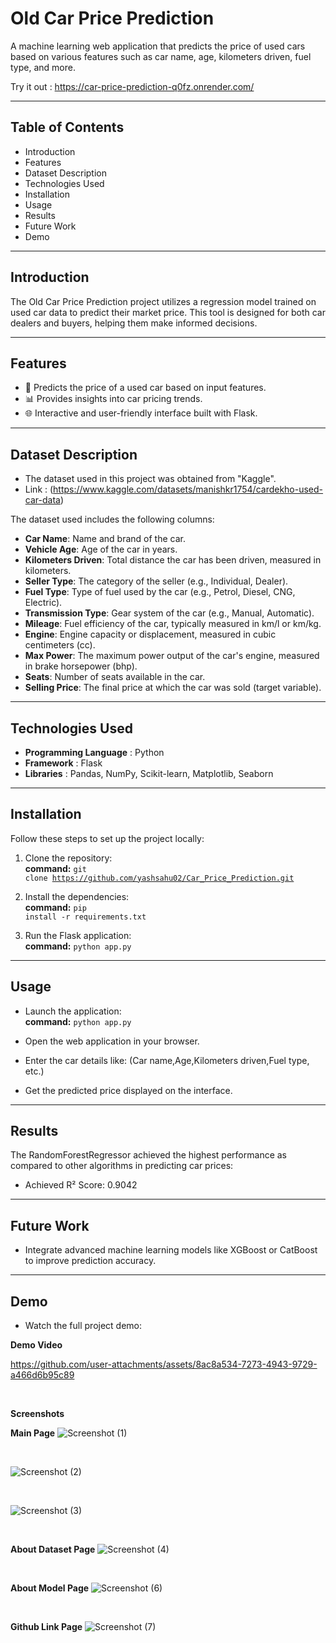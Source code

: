 ﻿# Old Car Price Prediction
A machine learning web application that predicts the price of used cars based on various features such as car name, age, kilometers driven, fuel type, and more.

Try it out : https://car-price-prediction-q0fz.onrender.com/
<br>
<hr>

## Table of Contents
- Introduction
- Features
- Dataset Description
- Technologies Used
- Installation
- Usage
- Results
- Future Work
- Demo

<hr>

## Introduction
The Old Car Price Prediction project utilizes a regression model trained on used car data to predict their market price. This tool is designed for both car dealers and buyers, helping them make informed decisions.

<hr>

## Features
- 🚗 Predicts the price of a used car based on input features.
- 📊 Provides insights into car pricing trends.
- 🌐 Interactive and user-friendly interface built with Flask.

<hr>

## Dataset Description
- The dataset used in this project was obtained from "Kaggle".
- Link : (https://www.kaggle.com/datasets/manishkr1754/cardekho-used-car-data) 

The dataset used includes the following columns:

- **Car Name**: Name and brand of the car.
- **Vehicle Age**: Age of the car in years.
- **Kilometers Driven**: Total distance the car has been driven, measured in kilometers.
- **Seller Type**: The category of the seller (e.g., Individual, Dealer).
- **Fuel Type**: Type of fuel used by the car (e.g., Petrol, Diesel, CNG, Electric).
- **Transmission Type**: Gear system of the car (e.g., Manual, Automatic).
- **Mileage**: Fuel efficiency of the car, typically measured in km/l or km/kg.
- **Engine**: Engine capacity or displacement, measured in cubic centimeters (cc).
- **Max Power**: The maximum power output of the car's engine, measured in brake horsepower (bhp).
- **Seats**: Number of seats available in the car.
- **Selling Price**: The final price at which the car was sold (target variable).

<hr>

## Technologies Used

- **Programming Language** : Python  
- **Framework** : Flask  
- **Libraries** : Pandas, NumPy, Scikit-learn, Matplotlib, Seaborn  


<hr>

## Installation
Follow these steps to set up the project locally:

1. Clone the repository:<br>
**command:** <code>git clone https://github.com/yashsahu02/Car_Price_Prediction.git</code>

2. Install the dependencies:<br>
**command:** <code>pip install -r requirements.txt</code>

3. Run the Flask application:<br>
**command:** <code>python app.py</code>

<hr>

## Usage
- Launch the application:<br>
**command:** <code>python app.py</code>

- Open the web application in your browser.

- Enter the car details like: (Car name,Age,Kilometers driven,Fuel type, etc.)

- Get the predicted price displayed on the interface.

<hr>

## Results
The RandomForestRegressor achieved the highest performance as compared to other algorithms in predicting car prices:

- Achieved R² Score: 0.9042

<hr>

## Future Work
- Integrate advanced machine learning models like XGBoost or CatBoost to improve prediction accuracy.

<hr>

## Demo
- Watch the full project demo:

**Demo Video**

https://github.com/user-attachments/assets/8ac8a534-7273-4943-9729-a466d6b95c89

<br>



**Screenshots**

**Main Page**
![Screenshot (1)](https://github.com/user-attachments/assets/0a6495a5-31d7-4b3f-97ae-34e9657e911b)

<br>

![Screenshot (2)](https://github.com/user-attachments/assets/043e1ddc-1ba5-42fb-9d2c-09e09ce74039)

<br>

![Screenshot (3)](https://github.com/user-attachments/assets/c326403b-1a04-4c41-ab97-f4df359e36ed)

<br>

**About Dataset Page**
![Screenshot (4)](https://github.com/user-attachments/assets/ecc48685-961b-49d8-991d-2678ddf7db08)

<br>

**About Model Page**
![Screenshot (6)](https://github.com/user-attachments/assets/899056c9-7258-40f8-b2dc-593619b99449)

<br>

**Github Link Page**
![Screenshot (7)](https://github.com/user-attachments/assets/2c853b28-1cc7-4d74-b91b-3c624337310f)
